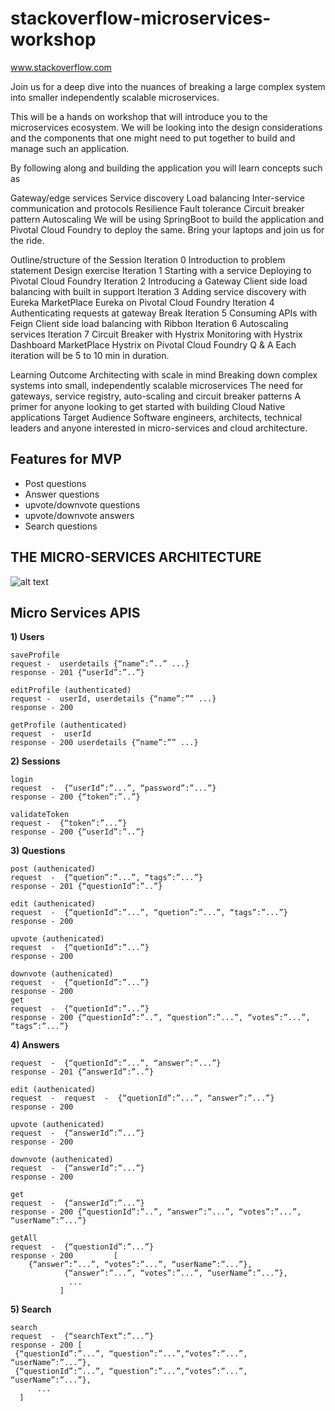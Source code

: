 # stackoverflow-microservices-workshop

www.stackoverflow.com  

Join us for a deep dive into the nuances of breaking a large complex system into smaller independently scalable microservices.

This will be a hands on workshop that will introduce you to the microservices ecosystem. We will be looking into the design considerations and the components that one might need to put together to build and manage such an application.

By following along and building the application you will learn concepts such as

Gateway/edge services
Service discovery
Load balancing
Inter-service communication and protocols
Resilience
Fault tolerance
Circuit breaker pattern
Autoscaling
We will be using SpringBoot to build the application and Pivotal Cloud Foundry to deploy the same. Bring your laptops and join us for the ride.

 
 Outline/structure of the Session
Iteration 0
Introduction to problem statement
Design exercise
Iteration 1
Starting with a service
Deploying to Pivotal Cloud Foundry
Iteration 2
Introducing a Gateway
Client side load balancing with built in support
Iteration 3
Adding service discovery with Eureka
MarketPlace Eureka on Pivotal Cloud Foundry
Iteration 4
Authenticating requests at gateway
Break
Iteration 5
Consuming APIs with Feign
Client side load balancing with Ribbon
Iteration 6
Autoscaling services
Iteration 7
Circuit Breaker with Hystrix
Monitoring with Hystrix Dashboard
MarketPlace Hystrix on Pivotal Cloud Foundry
Q & A
Each iteration will be 5 to 10 min in duration.

Learning Outcome
Architecting with scale in mind
Breaking down complex systems into small, independently scalable microservices
The need for gateways, service registry, auto-scaling and circuit breaker patterns
A primer for anyone looking to get started with building Cloud Native applications
Target Audience
Software engineers, architects, technical leaders and anyone interested in micro-services and cloud architecture.


## Features for MVP

* Post questions 
* Answer questions
* upvote/downvote questions
* upvote/downvote answers
* Search questions



## THE MICRO-SERVICES ARCHITECTURE

![alt text](https://github.com/raghav-a/stackoverflow-microservices-workshop/blob/master/Stackoverflow.jpg)

## Micro Services APIS

**1) Users**
```
saveProfile 
request -  userdetails {“name”:”..” ...}
response - 201 {“userId”:”..”}

editProfile (authenticated)
request -  userId, userdetails {“name”:”” ...}
response - 200 

getProfile (authenticated)
request  -  userId
response - 200 userdetails {“name”:”” ...}

```

**2) Sessions**
```
login
request  -  {“userId”:”...”, “password”:”...”}
response - 200 {“token”:”..”}

validateToken
request -  {“token”:”...”}
response - 200 {“userId”:”..”}

```
**3) Questions**
```
post (authenicated)
request  -  {“quetion”:”...”, “tags”:”...”}
response - 201 {“questionId”:”..”}

edit (authenicated)
request  -  {“quetionId”:”...”, “quetion”:”...”, “tags”:”...”}
response - 200 

upvote (authenicated)
request  -  {“quetionId”:”...”}
response - 200 

downvote (authenicated)
request  -  {“quetionId”:”...”}
response - 200 
get
request  -  {“quetionId”:”...”}
response - 200 {“questionId”:”..”, “question”:”...”, “votes”:”...”, “tags”:”...”}
```

**4) Answers**

```post (authenicated)
request  -  {“quetionId”:”...”, “answer”:”...”}
response - 201 {“answerId”:”..”}

edit (authenicated)
request  -  request  -  {“quetionId”:”...”, “answer”:”...”}
response - 200 

upvote (authenicated)
request  -  {“answerId”:”...”}
response - 200 

downvote (authenicated)
request  -  {“answerId”:”...”}
response - 200 

get 
request  -  {“answerId”:”...”}
response - 200 {“questionId”:”..”, “answer”:”...”, “votes”:”...”, “userName”:”...”}

getAll
request  -  {“questionId”:”...”}
response - 200         [
 	{“answer”:”...”, “votes”:”...”, “userName”:”...”},
            {“answer”:”...”, “votes”:”...”, “userName”:”...”},
             ...
           ]
```           
**5) Search**
```
search
request  -  {“searchText”:”...”}
response - 200 [
 {“questionId”:”...”, “question”:”...”,“votes”:”...”, “userName”:”...”},
 {“questionId”:”...”, “question”:”...”,“votes”:”...”, “userName”:”...”},
      ...
  ]
```
